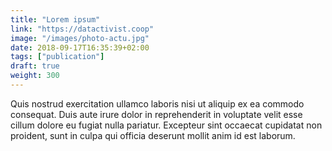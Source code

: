 ```yaml
---
title: "Lorem ipsum"
link: "https://datactivist.coop"
image: "/images/photo-actu.jpg"
date: 2018-09-17T16:35:39+02:00
tags: ["publication"]
draft: true
weight: 300
---
```


Quis nostrud exercitation ullamco laboris nisi ut aliquip ex ea commodo
consequat. Duis aute irure dolor in reprehenderit in voluptate velit esse
cillum dolore eu fugiat nulla pariatur. Excepteur sint occaecat cupidatat non
proident, sunt in culpa qui officia deserunt mollit anim id est laborum.